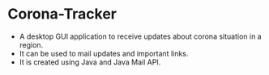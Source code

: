 # Corona-Tracker
<ul>
  <li>
  A desktop GUI application to receive updates about corona situation in a region.
  </li>
  <li>
  It can be used to mail updates and important links.
  </li>
  <li>
   It is created using Java and Java Mail API.
   </li>
 </ul> 

